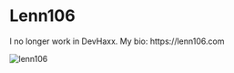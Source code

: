 
<h1 align="left">Lenn106</h1>
I no longer work in DevHaxx.
My bio: https://lenn106.com
<p><img align="center" src="https://komarev.com/ghpvc/?username=lenn106&color=blue" alt="lenn106" /> </p>
